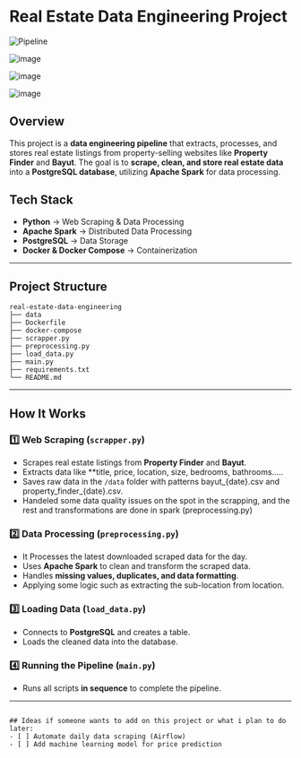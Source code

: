 # Real Estate Data Engineering Project

![Pipeline](https://github.com/user-attachments/assets/773d8646-dcd9-4072-bbd7-32927aa71c0e)

![image](https://github.com/user-attachments/assets/9e606154-b097-432d-b932-3379c58e50ce)

![image](https://github.com/user-attachments/assets/dbb05f30-36b2-4410-ae60-2467d0697fbf)

![image](https://github.com/user-attachments/assets/47e48bd4-c62d-4979-8c34-01696da66ad6)





## Overview
This project is a **data engineering pipeline** that extracts, processes, and stores real estate listings from property-selling websites like **Property Finder** and **Bayut**. The goal is to **scrape, clean, and store real estate data** into a **PostgreSQL database**, utilizing **Apache Spark** for data processing.

## Tech Stack
- **Python** → Web Scraping & Data Processing  
- **Apache Spark** → Distributed Data Processing  
- **PostgreSQL** → Data Storage  
- **Docker & Docker Compose** → Containerization  

---

## Project Structure
```
real-estate-data-engineering
├── data                 
├── Dockerfile             
├── docker-compose    
├── scrapper.py           
├── preprocessing.py        
├── load_data.py            
├── main.py                 
├── requirements.txt        
└── README.md                 
```

---

## How It Works

### **1️⃣ Web Scraping (`scrapper.py`)**  
- Scrapes real estate listings from **Property Finder** and **Bayut**.  
- Extracts data like **title, price, location, size, bedrooms, bathrooms.....  
- Saves raw data in the `/data` folder with patterns bayut_{date}.csv and property_finder_{date}.csv.
- Handeled some data quality issues on the spot in the scrapping, and the rest and transformations are done in spark (preprocessing.py)

### **2️⃣ Data Processing (`preprocessing.py`)**  
- It Processes the latest downloaded scraped data for the day.
- Uses **Apache Spark** to clean and transform the scraped data.  
- Handles **missing values, duplicates, and data formatting**.
- Applying some logic such as extracting the sub-location from location. 

### **3️⃣ Loading Data (`load_data.py`)**  
- Connects to **PostgreSQL** and creates a table.  
- Loads the cleaned data into the database.  

### **4️⃣ Running the Pipeline (`main.py`)**  
- Runs all scripts **in sequence** to complete the pipeline.  

---

```

## Ideas if someone wants to add on this project or what i plan to do later:
- [ ] Automate daily data scraping (Airflow)
- [ ] Add machine learning model for price prediction 


